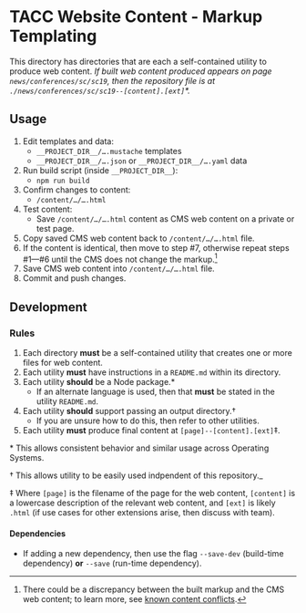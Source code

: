 # TACC Website Content - Markup Templating

This directory has directories that are each a self-contained utility to produce web content. _If built web content produced appears on page `news/conferences/sc/sc19`, then the repository file is at `./news/conferences/sc/sc19--[content].[ext]`\*._


## Usage

1. Edit templates and data:
    - `__PROJECT_DIR__/….mustache` templates
    - `__PROJECT_DIR__/….json` or `__PROJECT_DIR__/….yaml` data
2. Run build script (inside `__PROJECT_DIR__`):
    - `npm run build`
3. Confirm changes to content:
    - `/content/…/….html`
4. Test content:
    - Save `/content/…/….html` content as CMS web content on a private or test page.
5. Copy saved CMS web content back to `/content/…/….html` file.
6. If the content is identical, then move to step #7, otherwise
   repeat steps #1—#6 until the CMS does not change the markup.[^1]
7. Save CMS web content into `/content/…/….html` file.
8. Commit and push changes.

[^1]: There could be a discrepancy between the built markup and the CMS web content; to learn more, see [known content conflicts][doc-conflicts].


## Development

### Rules

1. Each directory **must** be a self-contained utility that creates one or more files for web content.
2. Each utility **must** have instructions in a `README.md` within its directory.
3. Each utility **should** be a Node package.\*
    - If an alternate language is used, then that **must** be stated in the utility `README.md`.
4. Each utility **should** support passing an output directory.†
    - If you are unsure how to do this, then refer to other utilities.
5. Each utility **must** produce final content at `[page]--[content].[ext]`‡.

\* This allows consistent behavior and similar usage across Operating Systems.

† This allows utility to be easily used indpendent of this repository._

‡ Where `[page]` is the filename of the page for the web content, `[content]` is a lowercase description of the relevant web content, and `[ext]` is likely `.html` (if use cases for other extensions arise, then discuss with team).

#### Dependencies

- If adding a new dependency, then use the flag `--save-dev` (build-time dependency) **or** `--save` (run-time dependency).


[doc-conflicts]: ../../docs/content-conflicts.md "Known Content Conflicts"
